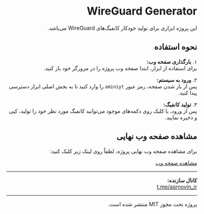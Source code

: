 <div dir="rtl">

# WireGuard Generator

این پروژه ابزاری برای تولید خودکار کانفیگ‌های WireGuard می‌باشد.

## نحوه استفاده

۱. **بارگذاری صفحه وب:**  
   برای استفاده از ابزار، ابتدا صفحه وب پروژه را در مرورگر خود باز کنید.

۲. **ورود به سیستم:**  
   پس از باز شدن صفحه، رمز عبور `aminiyt` را وارد کنید تا به بخش اصلی ابزار دسترسی پیدا کنید.

۳. **تولید کانفیگ:**  
   پس از ورود، با کلیک روی دکمه‌های موجود می‌توانید کانفیگ مورد نظر خود را تولید، کپی و ذخیره نمایید.

## مشاهده صفحه وب نهایی

برای مشاهده صفحه وب نهایی پروژه، لطفاً روی لینک زیر کلیک کنید:

[مشاهده صفحه وب](https://aminiyt1.github.io/WireGuardAmini/WireGuardamini.html)

---

**کانال سازنده:**  
[t.me/asrnovin_ir](https://t.me/asrnovin_ir)

---

پروژه تحت مجوز MIT منتشر شده است.

</div>
